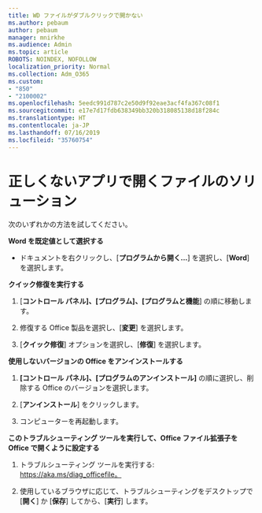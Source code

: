 ```yaml
---
title: WD ファイルがダブルクリックで開かない
ms.author: pebaum
author: pebaum
manager: mnirkhe
ms.audience: Admin
ms.topic: article
ROBOTS: NOINDEX, NOFOLLOW
localization_priority: Normal
ms.collection: Adm_O365
ms.custom:
- "850"
- "2100002"
ms.openlocfilehash: 5eedc991d787c2e50d9f92eae3acf4fa367c08f1
ms.sourcegitcommit: e17e7d17fdb638349bb320b318085138d18f284c
ms.translationtype: HT
ms.contentlocale: ja-JP
ms.lasthandoff: 07/16/2019
ms.locfileid: "35760754"
---
```

# <a name="solutions-for-files-opening-in-wrong-apps"></a>正しくないアプリで開くファイルのソリューション

次のいずれかの方法を試してください。

**Word を既定値として選択する**

* ドキュメントを右クリックし、[**プログラムから開く...**] を選択し、[**Word**] を選択します。

**クイック修復を実行する**

1. [**コントロール パネル]、[プログラム]、[プログラムと機能**] の順に移動します。

2. 修復する Office 製品を選択し、[**変更**] を選択します。

3. [**クイック修復**] オプションを選択し、[**修復**] を選択します。

**使用しないバージョンの Office をアンインストールする**

1. **[コントロール パネル]、[プログラムのアンインストール]** の順に選択し、削除する Office のバージョンを選択します。

2. [**アンインストール**] をクリックします。

3. コンピューターを再起動します。

**このトラブルシューティング ツールを実行して、Office ファイル拡張子を Office で開くように設定する**

1. トラブルシューティング ツールを実行する: https://aka.ms/diag_officefile。

2. 使用しているブラウザに応じて、トラブルシューティングをデスクトップで [**開く**] か [**保存**] してから、[**実行**] します。
